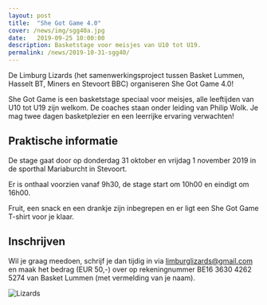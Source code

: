 ```yaml
---
layout: post
title:  "She Got Game 4.0"
cover: /news/img/sgg40a.jpg
date:   2019-09-25 10:00:00
description: Basketstage voor meisjes van U10 tot U19.
permalink: /news/2019-10-31-sgg40/
---
```


De Limburg Lizards (het samenwerkingsproject tussen Basket Lummen, Hasselt BT, Miners en Stevoort BBC) organiseren She Got Game 4.0!

She Got Game is een basketstage speciaal voor meisjes, alle leeftijden van U10 tot U19 zijn welkom. De coaches staan onder leiding van Philip Wolk. Je mag twee dagen basketplezier en een leerrijke ervaring verwachten!

## Praktische informatie

De stage gaat door op donderdag 31 oktober en vrijdag 1 november 2019 in de sporthal Mariaburcht in Stevoort.

Er is onthaal voorzien vanaf 9h30, de stage start om 10h00 en eindigt om 16h00.

Fruit, een snack en een drankje zijn inbegrepen en er ligt een She Got Game T-shirt voor je klaar.

## Inschrijven

Wil je graag meedoen, schrijf je dan tijdig in via [limburglizards@gmail.com](mailto:limburglizards@gmail.com) en maak het bedrag (EUR 50,-) over op rekeningnummer BE16 3630 4262 5274 van Basket Lummen (met vermelding van je naam).

![Lizards](/news/img/2019-10-31-sgg40b.jpg)
